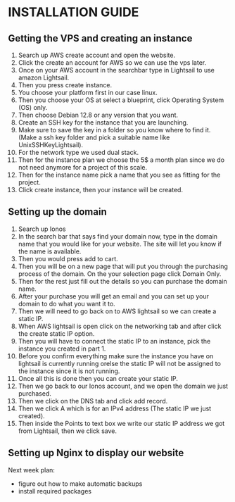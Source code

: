 # INSTALLATION GUIDE 
## Getting the VPS and creating an instance
1. Search up AWS create account and open the website.
2. Click the create an account for AWS so we can use the vps later.
3. Once on your AWS account in the searchbar type in Lightsail to use amazon Lightsail.
4. Then you press create instance.
5. You choose your platform first in our case linux.
6. Then you choose your OS at select a blueprint, click Operating System (OS) only.
7. Then choose Debian 12.8 or any version that you want.
8. Create an SSH key for the instance that you are launching.
9. Make sure to save the key in a folder so you know where to find it. (Make a ssh key folder and pick a suitable name like UnixSSHKeyLightsail).
10. For the network type we used dual stack.
11. Then for the instance plan we choose the 5$ a month plan since we do not need anymore for a project of this scale.
12. Then for the instance name pick a name that you see as fitting for the project.
13. Click create instance, then your instance will be created.

## Setting up the domain
1. Search up Ionos
2. In the search bar that says find your domain now, type in the domain name that you would like for your website. The site will let you know if the name is available.
3. Then you would press add to cart.
4. Then you will be on a new page that will put you through the purchasing process of the domain. On the your selection page click Domain Only.
5. Then for the rest just fill out the details so you can purchase the domain name.
6. After your purchase you will get an email and you can set up your domain to do what you want it to.
7. Then we will need to go back on to AWS lightsail so we can create a static IP.
8. When AWS lightsail is open click on the networking tab and after click the create static IP option.
9. Then you will have to connect the static IP to an instance, pick the instance you created in part 1.
10. Before you confirm everything make sure the instance you have on lightsail is currently running orelse the static IP will not be assigned to the instance since it is not running.
11. Once all this is done then you can create your static IP.
12. Then we go back to our Ionos account, and we open the domain we just purchased.
13. Then we click on the DNS tab and click add record.
14. Then we click A which is for an IPv4 address (The static IP we just created).
15. Then inside the Points to text box we write our static IP address we got from Lightsail, then we click save.

## Setting up Nginx to display our website
Next week plan: 
- figure out how to make automatic backups 
- install required packages
